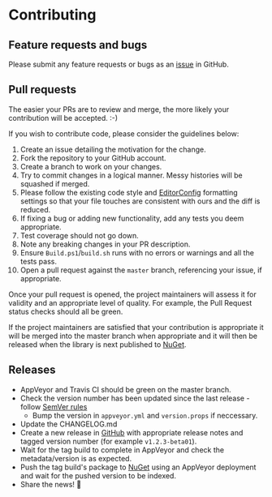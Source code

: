 # Contributing

## Feature requests and bugs

Please submit any feature requests or bugs as an [issue](https://github.com/justeat/JustEat.StatsD/issues) in GitHub.

## Pull requests

The easier your PRs are to review and merge, the more likely your contribution will be accepted. :-)

If you wish to contribute code, please consider the guidelines below:

  1. Create an issue detailing the motivation for the change.
  1. Fork the repository to your GitHub account.
  1. Create a branch to work on your changes.
  1. Try to commit changes in a logical manner. Messy histories will be squashed if merged.
  1. Please follow the existing code style and [EditorConfig](http://editorconfig.org/) formatting settings so that your file touches are consistent with ours and the diff is reduced.
  1. If fixing a bug or adding new functionality, add any tests you deem appropriate.
  1. Test coverage should not go down.
  1. Note any breaking changes in your PR description.
  1. Ensure ```Build.ps1```/```build.sh``` runs with no errors or warnings and all the tests pass.
  1. Open a pull request against the ```master``` branch, referencing your issue, if appropriate.

Once your pull request is opened, the project maintainers will assess it for validity and an appropriate level of quality. For example, the Pull Request status checks should all be green.

If the project maintainers are satisfied that your contribution is appropriate it will be merged into the master branch when appropriate and it will then be released when the library is next published to [NuGet](https://www.nuget.org/profiles/JUSTEAT_OSS).

## Releases

  * AppVeyor and Travis CI should be green on the master branch.
  * Check the version number has been updated since the last release - follow [SemVer rules](http://semver.org)
    * Bump the version in `appveyor.yml` and `version.props` if neccessary.
  * Update the CHANGELOG.md
  * Create a new release in [GitHub](https://github.com/justeat/JustEat.StatsD/releases) with appropriate release notes and tagged version number (for example `v1.2.3-beta01`).
  * Wait for the tag build to complete in AppVeyor and check the metadata/version is as expected.
  * Push the tag build's package to [NuGet](https://www.nuget.org/packages/JustEat.StatsD) using an AppVeyor deployment and wait for the pushed version to be indexed.
  * Share the news! 🎉
